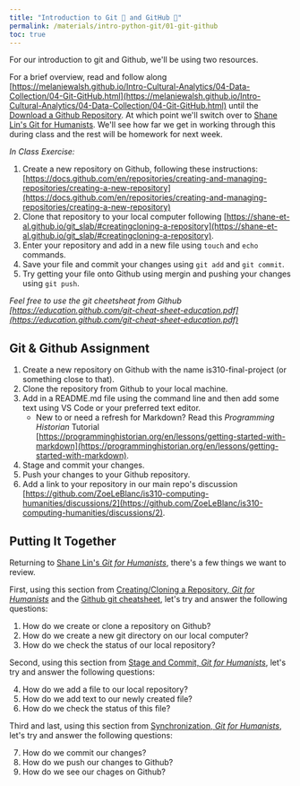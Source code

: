 ```yaml
---
title: "Introduction to Git 🌳 and GitHub 📁"
permalink: /materials/intro-python-git/01-git-github
toc: true
---
```


For our introduction to git and Github, we'll be using two resources.

For a brief overview, read and follow along [https://melaniewalsh.github.io/Intro-Cultural-Analytics/04-Data-Collection/04-Git-GitHub.html](https://melaniewalsh.github.io/Intro-Cultural-Analytics/04-Data-Collection/04-Git-GitHub.html) until the [Download a Github Repository](https://melaniewalsh.github.io/Intro-Cultural-Analytics/04-Data-Collection/04-Git-GitHub.html#download-a-github-repository). At which point we'll switch over to [Shane Lin's Git for Humanists](https://shane-et-al.github.io/git_slab/). We'll see how far we get in working through this during class and the rest will be homework for next week.

*In Class Exercise:*

1. Create a new repository on Github, following these instructions: [https://docs.github.com/en/repositories/creating-and-managing-repositories/creating-a-new-repository](https://docs.github.com/en/repositories/creating-and-managing-repositories/creating-a-new-repository)
2. Clone that repository to your local computer following [https://shane-et-al.github.io/git_slab/#creatingcloning-a-repository](https://shane-et-al.github.io/git_slab/#creatingcloning-a-repository).
3. Enter your repository and add in a new file using `touch` and `echo` commands.
4. Save your file and commit your changes using `git add` and `git commit`.
5. Try getting your file onto Github using mergin and pushing your changes using `git push`.

*Feel free to use the git cheetsheat from Github [https://education.github.com/git-cheat-sheet-education.pdf](https://education.github.com/git-cheat-sheet-education.pdf)*

## Git & Github Assignment

1. Create a new repository on Github with the name is310-final-project (or something close to that).
2. Clone the repository from Github to your local machine.
3. Add in a README.md file using the command line and then add some text using VS Code or your preferred text editor.
   - New to or need a refresh for Markdown? Read this *Programming Historian* Tutorial [https://programminghistorian.org/en/lessons/getting-started-with-markdown](https://programminghistorian.org/en/lessons/getting-started-with-markdown).
4. Stage and commit your changes.
5. Push your changes to your Github repository.
6. Add a link to your repository in our main repo's discussion [https://github.com/ZoeLeBlanc/is310-computing-humanities/discussions/2](https://github.com/ZoeLeBlanc/is310-computing-humanities/discussions/2).

## Putting It Together

Returning to [Shane Lin's *Git for Humanists*](https://shane-et-al.github.io/git_slab/), there's a few things we want to review.

First, using this section from [Creating/Cloning a Repository, *Git for Humanists*](https://shane-et-al.github.io/git_slab/#creatingcloning-a-repository) and the [Github git cheatsheet](https://education.github.com/git-cheat-sheet-education.pdf), let's try and answer the following questions:

1. How do we create or clone a repository on Github?
2. How do we create a new git directory on our local computer?
3. How do we check the status of our local repository?

Second, using this section from [Stage and Commit, *Git for Humanists*](https://shane-et-al.github.io/git_slab/#stage-and-commit), let's try and answer the following questions:

4. How do we add a file to our local repository?
5. How do we add text to our newly created file?
6. How do we check the status of this file?

Third and last, using this section from [Synchronization, *Git for Humanists*](https://shane-et-al.github.io/git_slab/#synchronization), let's try and answer the following questions:

7. How do we commit our changes?
8. How do we push our changes to Github?
9. How do we see our chages on Github?